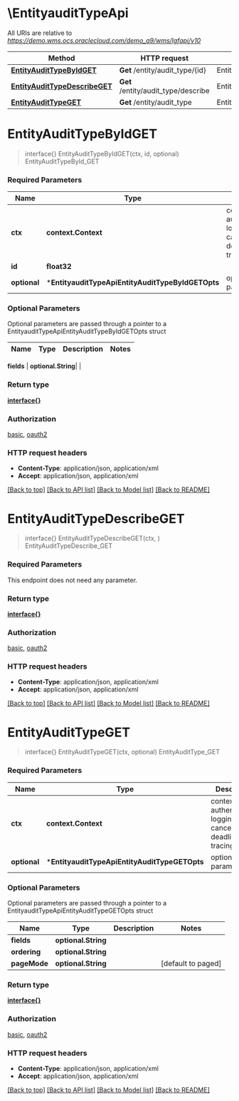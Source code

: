 # \EntityauditTypeApi

All URIs are relative to *https://demo.wms.ocs.oraclecloud.com/demo_a9/wms/lgfapi/v10*

Method | HTTP request | Description
------------- | ------------- | -------------
[**EntityAuditTypeByIdGET**](EntityauditTypeApi.md#EntityAuditTypeByIdGET) | **Get** /entity/audit_type/{id} | EntityAuditTypeById_GET
[**EntityAuditTypeDescribeGET**](EntityauditTypeApi.md#EntityAuditTypeDescribeGET) | **Get** /entity/audit_type/describe | EntityAuditTypeDescribe_GET
[**EntityAuditTypeGET**](EntityauditTypeApi.md#EntityAuditTypeGET) | **Get** /entity/audit_type | EntityAuditType_GET


# **EntityAuditTypeByIdGET**
> interface{} EntityAuditTypeByIdGET(ctx, id, optional)
EntityAuditTypeById_GET



### Required Parameters

Name | Type | Description  | Notes
------------- | ------------- | ------------- | -------------
 **ctx** | **context.Context** | context for authentication, logging, cancellation, deadlines, tracing, etc.
  **id** | **float32**|  | 
 **optional** | ***EntityauditTypeApiEntityAuditTypeByIdGETOpts** | optional parameters | nil if no parameters

### Optional Parameters
Optional parameters are passed through a pointer to a EntityauditTypeApiEntityAuditTypeByIdGETOpts struct

Name | Type | Description  | Notes
------------- | ------------- | ------------- | -------------

 **fields** | **optional.String**|  | 

### Return type

[**interface{}**](interface{}.md)

### Authorization

[basic](../README.md#basic), [oauth2](../README.md#oauth2)

### HTTP request headers

 - **Content-Type**: application/json, application/xml
 - **Accept**: application/json, application/xml

[[Back to top]](#) [[Back to API list]](../README.md#documentation-for-api-endpoints) [[Back to Model list]](../README.md#documentation-for-models) [[Back to README]](../README.md)

# **EntityAuditTypeDescribeGET**
> interface{} EntityAuditTypeDescribeGET(ctx, )
EntityAuditTypeDescribe_GET



### Required Parameters
This endpoint does not need any parameter.

### Return type

[**interface{}**](interface{}.md)

### Authorization

[basic](../README.md#basic), [oauth2](../README.md#oauth2)

### HTTP request headers

 - **Content-Type**: application/json, application/xml
 - **Accept**: application/json, application/xml

[[Back to top]](#) [[Back to API list]](../README.md#documentation-for-api-endpoints) [[Back to Model list]](../README.md#documentation-for-models) [[Back to README]](../README.md)

# **EntityAuditTypeGET**
> interface{} EntityAuditTypeGET(ctx, optional)
EntityAuditType_GET



### Required Parameters

Name | Type | Description  | Notes
------------- | ------------- | ------------- | -------------
 **ctx** | **context.Context** | context for authentication, logging, cancellation, deadlines, tracing, etc.
 **optional** | ***EntityauditTypeApiEntityAuditTypeGETOpts** | optional parameters | nil if no parameters

### Optional Parameters
Optional parameters are passed through a pointer to a EntityauditTypeApiEntityAuditTypeGETOpts struct

Name | Type | Description  | Notes
------------- | ------------- | ------------- | -------------
 **fields** | **optional.String**|  | 
 **ordering** | **optional.String**|  | 
 **pageMode** | **optional.String**|  | [default to paged]

### Return type

[**interface{}**](interface{}.md)

### Authorization

[basic](../README.md#basic), [oauth2](../README.md#oauth2)

### HTTP request headers

 - **Content-Type**: application/json, application/xml
 - **Accept**: application/json, application/xml

[[Back to top]](#) [[Back to API list]](../README.md#documentation-for-api-endpoints) [[Back to Model list]](../README.md#documentation-for-models) [[Back to README]](../README.md)

